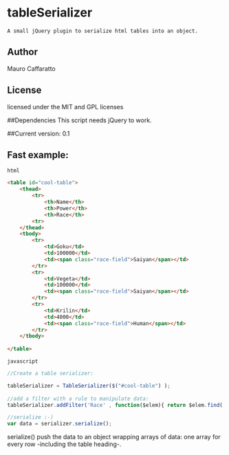 tableSerializer
=================================

	A small jQuery plugin to serialize html tables into an object. 
	
	
## Author

Mauro Caffaratto

## License

licensed under the MIT and GPL licenses


##Dependencies
This script needs jQuery to work.

##Current version: 0.1 

## Fast example:
	html
```html 
<table id="cool-table">
 	<thead>
		<tr>
			<th>Name</th>
			<th>Power</th>
			<th>Race</th>
		<tr>
	</thead>
	<tbody>
		<tr>
			<td>Goku</td>
			<td>100000</td>
			<td><span class="race-field">Saiyan</span></td>
		</tr>
		<tr>
			<td>Vegeta</td>
			<td>100000</td>
			<td><span class="race-field">Saiyan</span></td>
		</tr>
		<tr>
			<td>Krilin</td>
			<td>4000</td>
			<td><span class="race-field">Human</span></td>
		</tr>
	</tbody>
		
</table>

```

	javascript
```javascript
//Create a table serializer:

tableSerializer = TableSerializer($("#cool-table") );
	
//add a filter with a rule to manipulate data:
tableSerializer.addFilter('Race' , function($elem){ return $elem.find('span').html() });

//serialize :-)
var data = serializer.serialize();

```

serialize() push the data to an object wrapping arrays of data: one array for every row -including the table heading-.
